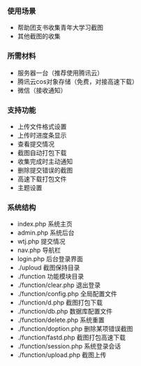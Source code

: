 ### 使用场景
- 帮助团支书收集青年大学习截图
- 其他截图的收集

### 所需材料
- 服务器一台（推荐使用腾讯云）
- 腾讯云cos对象存储（免费，对接高速下载）
- 微信（接收通知）

### 支持功能
- 上传文件格式设置
- 上传时进度条显示
- 查看提交情况
- 截图自动打包下载
- 收集完成时主动通知
- 删除提交错误的截图
- 高速下载打包文件
- 主题设置

### 系统结构
- index.php 系统主页
- admin.php 系统后台
- wtj.php 提交情况 
- nav.php 导航栏
- login.php 后台登录界面
- ./uploud  截图保持目录
- ./function 功能模块目录
- ./function/clear.php 退出登录
- ./function/config.php 全局配置文件
- ./function/d.php 截图打包下载
- ./function/db.php 数据库配置文件
- ./function/delete.php 系统重置
- ./function/doption.php 删除某项错误截图
- ./function/fastd.php 截图打包高速下载
- ./function/session.php  系统登录会话
- ./function/upload.php 截图上传



